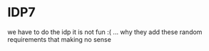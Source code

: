 # IDP7
we have to do the idp it is not fun :( ...
why they add these random requirements that making no sense
